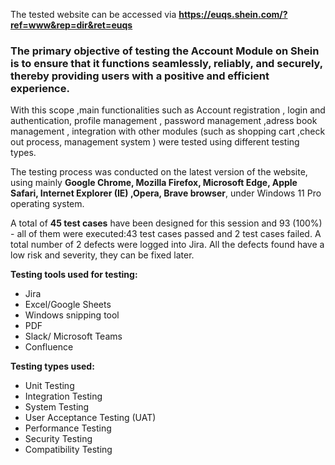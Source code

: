 The tested website can be accessed via **https://euqs.shein.com/?ref=www&rep=dir&ret=euqs**
<h3>The primary objective of testing the Account Module on Shein is to ensure that it functions seamlessly, reliably, and securely, thereby providing users with a positive and efficient experience.</h3>

With this scope ,main functionalities such as Account registration , login and authentication, profile management , password management ,adress book management , integration with other modules (such as shopping cart ,check out process, management system ) were tested using different testing types.

The testing process was conducted on the latest version of the website, using mainly  **Google Chrome, Mozilla Firefox, Microsoft Edge, Apple Safari, Internet Explorer (IE) ,Opera, 
Brave browser**, under Windows 11 Pro operating system. 


A total of **45 test cases** have been designed for this session and 93 (100%) - all of them were executed:43 test cases passed and 2 test cases failed.
A total number of 2 defects were logged into Jira.
All the defects found have a low risk and severity, they can be fixed later.

**Testing tools used for testing:**
<ul>
<li>Jira</li>
<li>Excel/Google Sheets</li>
<li>Windows snipping tool</li> 
<li>PDF</li> 
<li>Slack/ Microsoft Teams</li> 
<li>Confluence</li>
</ul>


**Testing types used:**
<ul>
<li>Unit Testing</li>
<li>Integration Testing</li> 
<li>System Testing</li> 
<li>User Acceptance Testing (UAT)</li> 
<li>Performance Testing</li> 
<li>Security Testing</li>
<li>Compatibility Testing</li> 
</ul>
